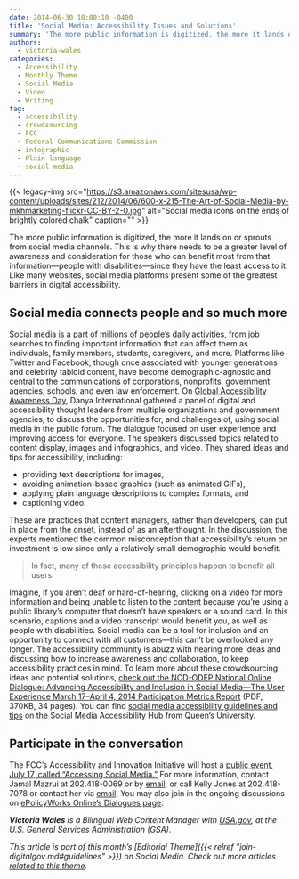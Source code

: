 ```yaml
---
date: 2014-06-30 10:00:10 -0400
title: 'Social Media: Accessibility Issues and Solutions'
summary: 'The more public information is digitized, the more it lands on or sprouts from social media channels. This is why there needs to be a greater level of awareness and consideration for those who can benefit most from that information&mdash;people with disabilities&mdash;since they have the least access to it. Like many websites, social media platforms'
authors:
  - victoria-wales
categories:
  - Accessibility
  - Monthly Theme
  - Social Media
  - Video
  - Writing
tag:
  - accessibility
  - crowdsourcing
  - FCC
  - Federal Communications Commission
  - infographic
  - Plain language
  - social media
---
```


{{< legacy-img src="https://s3.amazonaws.com/sitesusa/wp-content/uploads/sites/212/2014/06/600-x-215-The-Art-of-Social-Media-by-mkhmarketing-flickr-CC-BY-2-0.jpg" alt="Social media icons on the ends of brightly colored chalk" caption="" >}} 

The more public information is digitized, the more it lands on or sprouts from social media channels. This is why there needs to be a greater level of awareness and consideration for those who can benefit most from that information—people with disabilities—since they have the least access to it. Like many websites, social media platforms present some of the greatest barriers in digital accessibility.

## Social media connects people and so much more

Social media is a part of millions of people’s daily activities, from job searches to finding important information that can affect them as individuals, family members, students, caregivers, and more. Platforms like Twitter and Facebook, though once associated with younger generations and celebrity tabloid content, have become demographic-agnostic and central to the communications of corporations, nonprofits, government agencies, schools, and even law enforcement. On [Global Accessibility Awareness Day](http://globalaccessibilityawarenessday.org/gaad.html), Danya International gathered a panel of digital and accessibility thought leaders from multiple organizations and government agencies, to discuss the opportunities for, and challenges of, using social media in the public forum. The dialogue focused on user experience and improving access for everyone. The speakers discussed topics related to content display, images and infographics, and video. They shared ideas and tips for accessibility, including:

  * providing text descriptions for images,
  * avoiding animation-based graphics (such as animated GIFs),
  * applying plain language descriptions to complex formats, and
  * captioning video.

These are practices that content managers, rather than developers, can put in place from the onset, instead of as an afterthought. In the discussion, the experts mentioned the common misconception that accessibility’s return on investment is low since only a relatively small demographic would benefit.

> In fact, many of these accessibility principles happen to benefit all users.

Imagine, if you aren’t deaf or hard-of-hearing, clicking on a video for more information and being unable to listen to the content because you’re using a public library’s computer that doesn’t have speakers or a sound card. In this scenario, captions and a video transcript would benefit you, as well as people with disabilities. Social media can be a tool for inclusion and an opportunity to connect with all customers—this can’t be overlooked any longer. The accessibility community is abuzz with hearing more ideas and discussing how to increase awareness and collaboration, to keep accessibility practices in mind. To learn more about these crowdsourcing ideas and potential solutions, [check out the NCD-ODEP National Online Dialogue: Advancing Accessibility and Inclusion in Social Media—The User Experience March 17–April 4, 2014 Participation Metrics Report](https://s3.amazonaws.com/sitesusa/wp-content/uploads/sites/212/2014/06/NCD-ODEP-Online-Dialogue-Participation-Metrics-Report.pdf) (PDF, 370KB, 34 pages). You can find [social media accessibility guidelines and tips](http://queensu.ca/accessibility/how-info/social-media-accessibility) on the Social Media Accessibility Hub from Queen’s University.

## Participate in the conversation

The FCC’s Accessibility and Innovation Initiative will host a [public event, July 17, called “Accessing Social Media.&#8221;](http://www.fcc.gov/events/accessing-social-media) For more information, contact Jamal Mazrui at 202.418-0069 or by [email](mailto:jamal.mazrui@fcc.gov), or call Kelly Jones at 202.418-7078 or contact her via [email](mailto:kelly.jones@fcc.gov). You may also join in the ongoing discussions on [ePolicyWorks Online’s Dialogues page](https://www.epolicyworks.org/epw/dialogues/).

_**Victoria Wales** is a Bilingual Web Content Manager with [USA.gov](http://www.usa.gov/), at the U.S. General Services Administration (GSA)._

_This article is part of this month&#8217;s [Editorial Theme]({{< relref "join-digitalgov.md#guidelines" >}}) on Social Media. Check out more articles [related to this theme](https://www.WHATEVER/recent-monthly-themes/ "Recent Monthly Themes")._